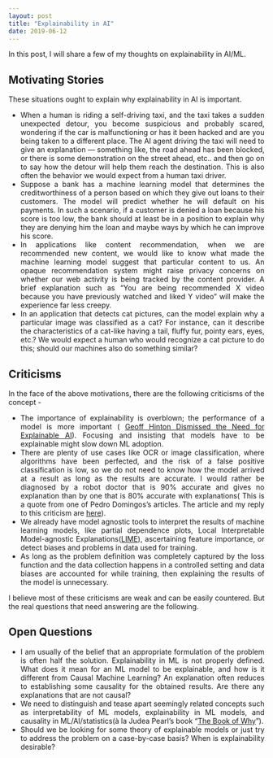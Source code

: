 ```yaml
---
layout: post
title: "Explainability in AI"
date: 2019-06-12
---
```


<style>body {text-align: justify}</style>

In this post, I will share a few of my thoughts on explainability in AI/ML.

## Motivating Stories

These situations ought to explain why explainability in AI is important.
 - When a human is riding a self-driving taxi, and the taxi takes a sudden unexpected detour, you become suspicious and probably scared, wondering if the car is malfunctioning or has it been hacked and are you being taken to a different place. The AI agent driving the taxi will need to give an explanation — something like, the road ahead has been blocked, or there is some demonstration on the street ahead, etc.. and then go on to say how the detour will help them reach the destination. This is also often the behavior we would expect from a human taxi driver.
 - Suppose a bank has a machine learning model that determines the creditworthiness of a person based on which they give out loans to their customers. The model will predict whether he will default on his payments. In such a scenario, if a customer is denied a loan because his score is too low, the bank should at least be in a position to explain why they are denying him the loan and maybe ways by which he can improve his score.
 - In applications like content recommendation, when we are recommended new content, we would like to know what made the machine learning model suggest that particular content to us. An opaque recommendation system might raise privacy concerns on whether our web activity is being tracked by the content provider. A brief explanation such as “You are being recommended X video because you have previously watched and liked Y video” will make the experience far less creepy.
 - In an application that detects cat pictures, can the model explain why a particular image was classified as a cat? For instance, can it describe the characteristics of a cat-like having a tail, fluffy fur, pointy ears, eyes, etc.? We would expect a human who would recognize a cat picture to do this; should our machines also do something similar?

## Criticisms

In the face of the above motivations, there are the following criticisms of the concept -
 - The importance of explainability is overblown; the performance of a model is more important ( [Geoff Hinton Dismissed the Need for Explainable AI](https://news.ycombinator.com/item?id=18766485)). Focusing and insisting that models have to be explainable might slow down ML adoption.
 - There are plenty of use cases like OCR or image classification, where algorithms have been perfected, and the risk of a false positive classification is low, so we do not need to know how the model arrived at a result as long as the results are accurate. I would rather be diagnosed by a robot doctor that is 90% accurate and gives no explanation than by one that is 80% accurate with explanations( This is a quote from one of Pedro Domingos’s articles. The article and my reply to this criticism are [here](https://anirudhacharya.medium.com/not-necessarily-d1a2ea013877)).
 - We already have model agnostic tools to interpret the results of machine learning models, like partial dependence plots, Local Interpretable Model-agnostic Explanations([LIME](https://www.oreilly.com/content/introduction-to-local-interpretable-model-agnostic-explanations-lime/)), ascertaining feature importance, or detect biases and problems in data used for training.
 - As long as the problem definition was completely captured by the loss function and the data collection happens in a controlled setting and data biases are accounted for while training, then explaining the results of the model is unnecessary.

I believe most of these criticisms are weak and can be easily countered. But the real questions that need answering are the following.

## Open Questions

- I am usually of the belief that an appropriate formulation of the problem is often half the solution. Explainability in ML is not properly defined. What does it mean for an ML model to be explainable, and how is it different from Causal Machine Learning? An explanation often reduces to establishing some causality for the obtained results. Are there any explanations that are not causal?
- We need to distinguish and tease apart seemingly related concepts such as interpretability of ML models, explainability in ML models, and causality in ML/AI/statistics(à la Judea Pearl’s book “[The Book of Why](https://www.amazon.com/dp/B075CR9QBJ/ref=dp-kindle-redirect)”).
- Should we be looking for some theory of explainable models or just try to address the problem on a case-by-case basis? When is explainability desirable?